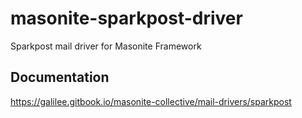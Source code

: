 # masonite-sparkpost-driver
Sparkpost mail driver for Masonite Framework

## Documentation
https://galilee.gitbook.io/masonite-collective/mail-drivers/sparkpost
